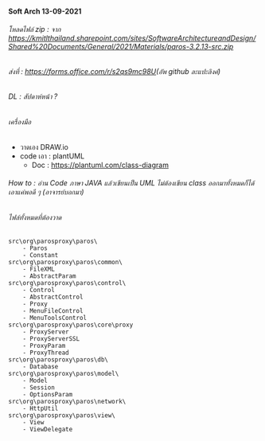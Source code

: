 #### Soft Arch 13-09-2021

###### โหลดไฟล์ zip : จาก https://kmitlthailand.sharepoint.com/sites/SoftwareArchitectureandDesign/Shared%20Documents/General/2021/Materials/paros-3.2.13-src.zip​

###### ส่งที่ :​ https://forms.office.com/r/s2qs9mc98U​ (อัพ github ละแปะลิงค์)

###### DL : สัปดาห์หน้า ?

###### เครื่องมือ

-   วาดเอง DRAW.io
-   code เอา : plantUML
    -   Doc : https://plantuml.com/class-diagram

###### How to : อ่าน Code ภาษา JAVA แล้วเขียนเป็น UML ไม่ต้องเขียน class ออกมาทั้งหมดก็ได้ เอาแค่พอดี ๆ (อาจารย์บอกมา)

###### ไฟล์ทั้งหมดที่ต้องวาด

```
src\org\parosproxy\paros\​
    - Paros​
    - Constant​
src\org\parosproxy\paros\common\​
    - FileXML​
    - AbstractParam​
src\org\parosproxy\paros\control\​
    - Control​
    - AbstractControl​
    - Proxy​
    - MenuFileControl​
    - MenuToolsControl​
src\org\parosproxy\paros\core\proxy​
    - ProxyServer
    - ProxyServerSSL​
    - ProxyParam​
    - ProxyThread​
src\org\parosproxy\paros\db\​
    - Database​
src\org\parosproxy\paros\model\​
    - Model​
    - Session​
    - OptionsParam​
src\org\parosproxy\paros\network\​
    - HttpUtil​
src\org\parosproxy\paros\view\​
    - View​
    - ViewDelegate​
```
